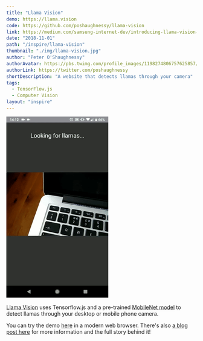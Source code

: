 ```yaml
---
title: "Llama Vision"
demo: https://llama.vision
code: https://github.com/poshaughnessy/llama-vision
link: https://medium.com/samsung-internet-dev/introducing-llama-vision-a-website-that-detects-llamas-through-your-camera-aa6f16144ac4
date: "2018-11-01"
path: "/inspire/llama-vision"
thumbnail: "./img/llama-vision.jpg"
author: "Peter O'Shaughnessy"
authorAvatar: https://pbs.twimg.com/profile_images/1198274806757625857/k2QhECLD_400x400.jpg
authorLink: https://twitter.com/poshaughnessy
shortDescription: "A website that detects llamas through your camera"
tags:
  - TensorFlow.js
  - Computer Vision
layout: "inspire"
---
```


![Animation](./img/llama-vision.gif)

[Llama Vision](https://llama.vision) uses Tensorflow.js and a pre-trained [MobileNet model](https://github.com/tensorflow/tfjs-models/tree/master/mobilenet) to detect llamas through your desktop or mobile phone camera.

You can try the demo [here](https://llama.vision) in a modern web browser. There's also [a blog post here](https://medium.com/samsung-internet-dev/introducing-llama-vision-a-website-that-detects-llamas-through-your-camera-aa6f16144ac4) for more information and the full story behind it!
